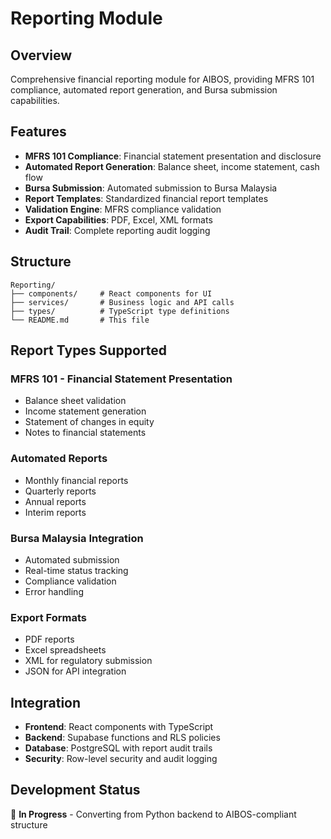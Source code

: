 # Reporting Module

## Overview
Comprehensive financial reporting module for AIBOS, providing MFRS 101 compliance, automated report generation, and Bursa submission capabilities.

## Features
- **MFRS 101 Compliance**: Financial statement presentation and disclosure
- **Automated Report Generation**: Balance sheet, income statement, cash flow
- **Bursa Submission**: Automated submission to Bursa Malaysia
- **Report Templates**: Standardized financial report templates
- **Validation Engine**: MFRS compliance validation
- **Export Capabilities**: PDF, Excel, XML formats
- **Audit Trail**: Complete reporting audit logging

## Structure
```
Reporting/
├── components/     # React components for UI
├── services/       # Business logic and API calls
├── types/          # TypeScript type definitions
└── README.md       # This file
```

## Report Types Supported

### **MFRS 101 - Financial Statement Presentation**
- Balance sheet validation
- Income statement generation
- Statement of changes in equity
- Notes to financial statements

### **Automated Reports**
- Monthly financial reports
- Quarterly reports
- Annual reports
- Interim reports

### **Bursa Malaysia Integration**
- Automated submission
- Real-time status tracking
- Compliance validation
- Error handling

### **Export Formats**
- PDF reports
- Excel spreadsheets
- XML for regulatory submission
- JSON for API integration

## Integration
- **Frontend**: React components with TypeScript
- **Backend**: Supabase functions and RLS policies
- **Database**: PostgreSQL with report audit trails
- **Security**: Row-level security and audit logging

## Development Status
🚧 **In Progress** - Converting from Python backend to AIBOS-compliant structure 